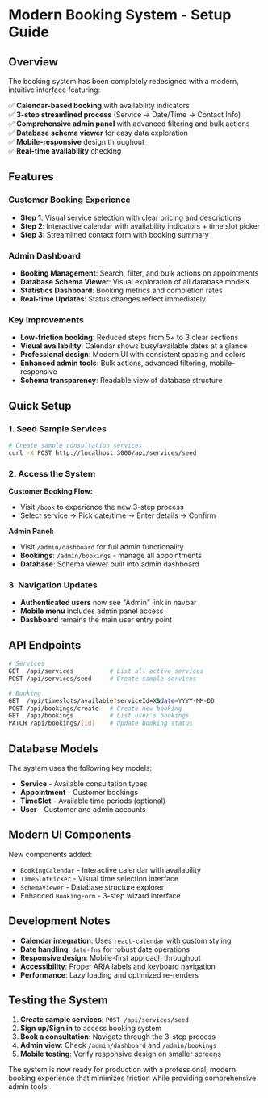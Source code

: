 # Modern Booking System - Setup Guide

## Overview

The booking system has been completely redesigned with a modern, intuitive interface featuring:

✅ **Calendar-based booking** with availability indicators  
✅ **3-step streamlined process** (Service → Date/Time → Contact Info)  
✅ **Comprehensive admin panel** with advanced filtering and bulk actions  
✅ **Database schema viewer** for easy data exploration  
✅ **Mobile-responsive** design throughout  
✅ **Real-time availability** checking  

## Features

### Customer Booking Experience
- **Step 1**: Visual service selection with clear pricing and descriptions
- **Step 2**: Interactive calendar with availability indicators + time slot picker
- **Step 3**: Streamlined contact form with booking summary

### Admin Dashboard
- **Booking Management**: Search, filter, and bulk actions on appointments
- **Database Schema Viewer**: Visual exploration of all database models
- **Statistics Dashboard**: Booking metrics and completion rates
- **Real-time Updates**: Status changes reflect immediately

### Key Improvements
- **Low-friction booking**: Reduced steps from 5+ to 3 clear sections
- **Visual availability**: Calendar shows busy/available dates at a glance  
- **Professional design**: Modern UI with consistent spacing and colors
- **Enhanced admin tools**: Bulk actions, advanced filtering, mobile-responsive
- **Schema transparency**: Readable view of database structure

## Quick Setup

### 1. Seed Sample Services
```bash
# Create sample consultation services
curl -X POST http://localhost:3000/api/services/seed
```

### 2. Access the System

**Customer Booking Flow:**
- Visit `/book` to experience the new 3-step process
- Select service → Pick date/time → Enter details → Confirm

**Admin Panel:**
- Visit `/admin/dashboard` for full admin functionality
- **Bookings**: `/admin/bookings` - manage all appointments
- **Database**: Schema viewer built into admin dashboard

### 3. Navigation Updates
- **Authenticated users** now see "Admin" link in navbar
- **Mobile menu** includes admin panel access
- **Dashboard** remains the main user entry point

## API Endpoints

```bash
# Services
GET  /api/services          # List all active services
POST /api/services/seed     # Create sample services

# Booking
GET  /api/timeslots/available?serviceId=X&date=YYYY-MM-DD
POST /api/bookings/create   # Create new booking
GET  /api/bookings          # List user's bookings
PATCH /api/bookings/[id]    # Update booking status
```

## Database Models

The system uses the following key models:
- **Service** - Available consultation types
- **Appointment** - Customer bookings
- **TimeSlot** - Available time periods (optional)
- **User** - Customer and admin accounts

## Modern UI Components

New components added:
- `BookingCalendar` - Interactive calendar with availability
- `TimeSlotPicker` - Visual time selection interface  
- `SchemaViewer` - Database structure explorer
- Enhanced `BookingForm` - 3-step wizard interface

## Development Notes

- **Calendar integration**: Uses `react-calendar` with custom styling
- **Date handling**: `date-fns` for robust date operations
- **Responsive design**: Mobile-first approach throughout
- **Accessibility**: Proper ARIA labels and keyboard navigation
- **Performance**: Lazy loading and optimized re-renders

## Testing the System

1. **Create sample services**: `POST /api/services/seed`
2. **Sign up/Sign in** to access booking system
3. **Book a consultation**: Navigate through the 3-step process
4. **Admin view**: Check `/admin/dashboard` and `/admin/bookings`
5. **Mobile testing**: Verify responsive design on smaller screens

The system is now ready for production with a professional, modern booking experience that minimizes friction while providing comprehensive admin tools.
